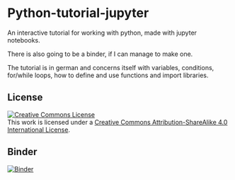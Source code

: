 # Python-tutorial-jupyter

An interactive tutorial for working with python, made with jupyter notebooks.

There is also going to be a binder, if I can manage to make one.

The tutorial is in german and concerns itself with variables, conditions, for/while loops, how to define and use functions and import libraries. 

## License
<a rel="license" href="http://creativecommons.org/licenses/by-sa/4.0/"><img alt="Creative Commons License" style="border-width:0" src="https://i.creativecommons.org/l/by-sa/4.0/88x31.png" /></a><br />This work is licensed under a <a rel="license" href="http://creativecommons.org/licenses/by-sa/4.0/">Creative Commons Attribution-ShareAlike 4.0 International License</a>.

## Binder

[![Binder](https://mybinder.org/badge_logo.svg)](https://mybinder.org/v2/gl/RichardWin%2Fpython-tutorial-jupyter/main)
